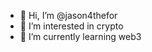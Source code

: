 - 👋 Hi, I’m @jason4thefor
- 👀 I’m interested in crypto
- 🌱 I’m currently learning web3

<!---
jason4thefor/jason4thefor is a ✨ special ✨ repository because its `README.md` (this file) appears on your GitHub profile.
You can click the Preview link to take a look at your changes.
--->
